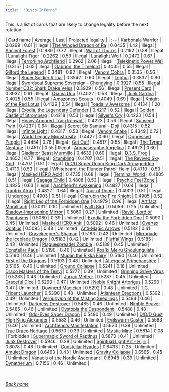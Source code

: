 ```yaml
---
title:  "Disco Inferno"
---
```


This is a list of cards that are likely to change legality before the next rotation.

| Card name | Average | Last | Projected legality |
| :-- |
[Karbonala Warrior](https://db.ygoprodeck.com/card/?search=Karbonala%20Warrior) | 0.0299 | 0.61 | Illegal |
[The Winged Dragon of Ra](https://db.ygoprodeck.com/card/?search=The%20Winged%20Dragon%20of%20Ra) | 0.0435 | 1.42 | Illegal |
[Ancient Forest](https://db.ygoprodeck.com/card/?search=Ancient%20Forest) | 0.1989 | 0.72 | Illegal |
[Wall of Thorns](https://db.ygoprodeck.com/card/?search=Wall%20of%20Thorns) | 0.2162 | 0.58 | Illegal |
[Lunalight Tiger](https://db.ygoprodeck.com/card/?search=Lunalight%20Tiger) | 0.2262 | 0.59 | Illegal |
[Lunalight Wolf](https://db.ygoprodeck.com/card/?search=Lunalight%20Wolf) | 0.2472 | 0.67 | Illegal |
[Terrorking Archfiend](https://db.ygoprodeck.com/card/?search=Terrorking%20Archfiend) | 0.2902 | 2.06 | Illegal |
[Telekinetic Power Well](https://db.ygoprodeck.com/card/?search=Telekinetic%20Power%20Well) | 0.3157 | 0.65 | Illegal |
[Gabrion, the Timelord](https://db.ygoprodeck.com/card/?search=Gabrion,%20the%20Timelord) | 0.3435 | 0.55 | Illegal |
[Gilford the Legend](https://db.ygoprodeck.com/card/?search=Gilford%20the%20Legend) | 0.3481 | 0.82 | Illegal |
[Venom Cobra](https://db.ygoprodeck.com/card/?search=Venom%20Cobra) | 0.3535 | 0.56 | Illegal |
[Super Soldier Ritual](https://db.ygoprodeck.com/card/?search=Super%20Soldier%20Ritual) | 0.3542 | 0.60 | Illegal |
[Leghul](https://db.ygoprodeck.com/card/?search=Leghul) | 0.3837 | 0.60 | Illegal |
[Swordsoul Supreme Sovereign - Chengying](https://db.ygoprodeck.com/card/?search=Swordsoul%20Supreme%20Sovereign%20-%20Chengying) | 0.3927 | 0.55 | Illegal |
[Number C32: Shark Drake Veiss](https://db.ygoprodeck.com/card/?search=Number%20C32:%20Shark%20Drake%20Veiss) | 0.3929 | 0.56 | Illegal |
[Present Card](https://db.ygoprodeck.com/card/?search=Present%20Card) | 0.3937 | 0.61 | Illegal |
[Ojama Duo](https://db.ygoprodeck.com/card/?search=Ojama%20Duo) | 0.4022 | 0.53 | Illegal |
[Junk Gardna](https://db.ygoprodeck.com/card/?search=Junk%20Gardna) | 0.4025 | 0.55 | Illegal |
[Amazoness Scouts](https://db.ygoprodeck.com/card/?search=Amazoness%20Scouts) | 0.4049 | 0.69 | Illegal |
[Knight of the Red Lotus](https://db.ygoprodeck.com/card/?search=Knight%20of%20the%20Red%20Lotus) | 0.4122 | 0.54 | Illegal |
[Toadally Awesome](https://db.ygoprodeck.com/card/?search=Toadally%20Awesome) | 0.4134 | 1.20 | Illegal |
[Exodia, the Legendary Defender](https://db.ygoprodeck.com/card/?search=Exodia,%20the%20Legendary%20Defender) | 0.4217 | 0.52 | Illegal |
[Golden Castle of Stromberg](https://db.ygoprodeck.com/card/?search=Golden%20Castle%20of%20Stromberg) | 0.4218 | 0.53 | Illegal |
[Silver's Cry](https://db.ygoprodeck.com/card/?search=Silver's%20Cry) | 0.4220 | 0.54 | Illegal |
[Heavy Armored Train Ironwolf](https://db.ygoprodeck.com/card/?search=Heavy%20Armored%20Train%20Ironwolf) | 0.4223 | 0.56 | Illegal |
[Sunseed Twin](https://db.ygoprodeck.com/card/?search=Sunseed%20Twin) | 0.4237 | 0.64 | Illegal |
[Secret Six Samurai - Doji](https://db.ygoprodeck.com/card/?search=Secret%20Six%20Samurai%20-%20Doji) | 0.4315 | 0.52 | Illegal |
[Infinite Light](https://db.ygoprodeck.com/card/?search=Infinite%20Light) | 0.4317 | 0.53 | Illegal |
[Venom Snake](https://db.ygoprodeck.com/card/?search=Venom%20Snake) | 0.4349 | 0.72 | Illegal |
[World Legacy Monstrosity](https://db.ygoprodeck.com/card/?search=World%20Legacy%20Monstrosity) | 0.4427 | 0.60 | Illegal |
[Oppressed People](https://db.ygoprodeck.com/card/?search=Oppressed%20People) | 0.4454 | 0.76 | Illegal |
[Get Out!](https://db.ygoprodeck.com/card/?search=Get%20Out!) | 0.4517 | 0.55 | Illegal |
[The Tyrant Neptune](https://db.ygoprodeck.com/card/?search=The%20Tyrant%20Neptune) | 0.4517 | 0.55 | Illegal |
[Aromaseraphy Angelica](https://db.ygoprodeck.com/card/?search=Aromaseraphy%20Angelica) | 0.4623 | 0.60 | Illegal |
[Gladiator Beast Murmillo](https://db.ygoprodeck.com/card/?search=Gladiator%20Beast%20Murmillo) | 0.4639 | 0.69 | Illegal |
[D.3.S. Frog](https://db.ygoprodeck.com/card/?search=D.3.S.%20Frog) | 0.4652 | 0.77 | Illegal |
[Stumbling](https://db.ygoprodeck.com/card/?search=Stumbling) | 0.4707 | 0.51 | Illegal |
[The Revived Sky God](https://db.ygoprodeck.com/card/?search=The%20Revived%20Sky%20God) | 0.4707 | 0.51 | Illegal |
[D/D/D Super Doom King Dark Armageddon](https://db.ygoprodeck.com/card/?search=D/D/D%20Super%20Doom%20King%20Dark%20Armageddon) | 0.4710 | 0.53 | Illegal |
[Whitebeard, the Plunder Patroll Helm](https://db.ygoprodeck.com/card/?search=Whitebeard,%20the%20Plunder%20Patroll%20Helm) | 0.4710 | 0.53 | Illegal |
[Masked HERO Acid](https://db.ygoprodeck.com/card/?search=Masked%20HERO%20Acid) | 0.4735 | 0.68 | Illegal |
[Terminal World](https://db.ygoprodeck.com/card/?search=Terminal%20World) | 0.4805 | 0.51 | Illegal |
[Gagaga Child](https://db.ygoprodeck.com/card/?search=Gagaga%20Child) | 0.4808 | 0.53 | Illegal |
[Psychic Feel Zone](https://db.ygoprodeck.com/card/?search=Psychic%20Feel%20Zone) | 0.4825 | 0.63 | Illegal |
[Archfiend's Awakening](https://db.ygoprodeck.com/card/?search=Archfiend's%20Awakening) | 0.4827 | 0.64 | Illegal |
[Traptrix Atrax](https://db.ygoprodeck.com/card/?search=Traptrix%20Atrax) | 0.4827 | 0.64 | Illegal |
[Tour of Doom](https://db.ygoprodeck.com/card/?search=Tour%20of%20Doom) | 0.4903 | 0.51 | Illegal |
[Underdog](https://db.ygoprodeck.com/card/?search=Underdog) | 0.4903 | 0.51 | Illegal |
[Charubin the Fire Knight](https://db.ygoprodeck.com/card/?search=Charubin%20the%20Fire%20Knight) | 0.4905 | 0.52 | Illegal |
[Right Leg of the Forbidden One](https://db.ygoprodeck.com/card/?search=Right%20Leg%20of%20the%20Forbidden%20One) | 0.4979 | 0.96 | Illegal |
[Artifact Moralltach](https://db.ygoprodeck.com/card/?search=Artifact%20Moralltach) | 0.5031 | 0.10 | Unlimited |
[Faith Bird](https://db.ygoprodeck.com/card/?search=Faith%20Bird) | 0.5056 | 0.25 | Unlimited |
[Shadow-Imprisoning Mirror](https://db.ygoprodeck.com/card/?search=Shadow-Imprisoning%20Mirror) | 0.5060 | 0.27 | Unlimited |
[Raviel, Lord of Phantasms](https://db.ygoprodeck.com/card/?search=Raviel,%20Lord%20of%20Phantasms) | 0.5080 | 0.39 | Unlimited |
[Exodia the Forbidden One](https://db.ygoprodeck.com/card/?search=Exodia%20the%20Forbidden%20One) | 0.5090 | 0.45 | Unlimited |
[Masked HERO Anki](https://db.ygoprodeck.com/card/?search=Masked%20HERO%20Anki) | 0.5092 | 0.46 | Unlimited |
[Overtex Qoatlus](https://db.ygoprodeck.com/card/?search=Overtex%20Qoatlus) | 0.5095 | 0.48 | Unlimited |
[Anti-Magic Arrows](https://db.ygoprodeck.com/card/?search=Anti-Magic%20Arrows) | 0.5182 | 0.41 | Unlimited |
[Gravekeeper's Shaman](https://db.ygoprodeck.com/card/?search=Gravekeeper's%20Shaman) | 0.5183 | 0.42 | Unlimited |
[Mirrorjade the Iceblade Dragon](https://db.ygoprodeck.com/card/?search=Mirrorjade%20the%20Iceblade%20Dragon) | 0.5183 | 0.42 | Unlimited |
[Fluffal Wings](https://db.ygoprodeck.com/card/?search=Fluffal%20Wings) | 0.5185 | 0.43 | Unlimited |
[Plaguespreader Zombie](https://db.ygoprodeck.com/card/?search=Plaguespreader%20Zombie) | 0.5188 | 0.45 | Unlimited |
[Constellar Kaus](https://db.ygoprodeck.com/card/?search=Constellar%20Kaus) | 0.5190 | 0.46 | Unlimited |
[Koa'ki Meiru Ghoulungulate](https://db.ygoprodeck.com/card/?search=Koa'ki%20Meiru%20Ghoulungulate) | 0.5190 | 0.46 | Unlimited |
[Mudan the Rikka Fairy](https://db.ygoprodeck.com/card/?search=Mudan%20the%20Rikka%20Fairy) | 0.5190 | 0.46 | Unlimited |
[First of the Dragons](https://db.ygoprodeck.com/card/?search=First%20of%20the%20Dragons) | 0.5193 | 0.48 | Unlimited |
[Altergeist Primebanshee](https://db.ygoprodeck.com/card/?search=Altergeist%20Primebanshee) | 0.5195 | 0.49 | Unlimited |
[Ground Collapse](https://db.ygoprodeck.com/card/?search=Ground%20Collapse) | 0.5241 | 0.18 | Unlimited |
[Draco Masters of the Tenyi](https://db.ygoprodeck.com/card/?search=Draco%20Masters%20of%20the%20Tenyi) | 0.5277 | 0.39 | Unlimited |
[Grinning Grave Virus](https://db.ygoprodeck.com/card/?search=Grinning%20Grave%20Virus) | 0.5283 | 0.43 | Unlimited |
[Jurrac Meteor](https://db.ygoprodeck.com/card/?search=Jurrac%20Meteor) | 0.5287 | 0.45 | Unlimited |
[Graceful Dice](https://db.ygoprodeck.com/card/?search=Graceful%20Dice) | 0.5290 | 0.47 | Unlimited |
[Noble Knight Artorigus](https://db.ygoprodeck.com/card/?search=Noble%20Knight%20Artorigus) | 0.5290 | 0.47 | Unlimited |
[Downerd Magician](https://db.ygoprodeck.com/card/?search=Downerd%20Magician) | 0.5292 | 0.48 | Unlimited |
[T.G. Trident Launcher](https://db.ygoprodeck.com/card/?search=T.G.%20Trident%20Launcher) | 0.5390 | 0.48 | Unlimited |
[Atlantean Dragoons](https://db.ygoprodeck.com/card/?search=Atlantean%20Dragoons) | 0.5392 | 0.49 | Unlimited |
[Vernusylph of the Misting Seedlings](https://db.ygoprodeck.com/card/?search=Vernusylph%20of%20the%20Misting%20Seedlings) | 0.5484 | 0.46 | Unlimited |
[Darkness Destroyer](https://db.ygoprodeck.com/card/?search=Darkness%20Destroyer) | 0.5485 | 0.46 | Unlimited |
[Nimble Beaver](https://db.ygoprodeck.com/card/?search=Nimble%20Beaver) | 0.5485 | 0.46 | Unlimited |
[Dystopia the Despondent](https://db.ygoprodeck.com/card/?search=Dystopia%20the%20Despondent) | 0.5488 | 0.48 | Unlimited |
[Odd-Eyes Saber Dragon](https://db.ygoprodeck.com/card/?search=Odd-Eyes%20Saber%20Dragon) | 0.5490 | 0.49 | Unlimited |
[D/D/D Gust High King Alexander](https://db.ygoprodeck.com/card/?search=D/D/D%20Gust%20High%20King%20Alexander) | 0.5583 | 0.46 | Unlimited |
[Evilswarm Castor](https://db.ygoprodeck.com/card/?search=Evilswarm%20Castor) | 0.5583 | 0.46 | Unlimited |
[Archfiend's Manifestation](https://db.ygoprodeck.com/card/?search=Archfiend's%20Manifestation) | 0.5670 | 0.39 | Unlimited |
[True Draco Heritage](https://db.ygoprodeck.com/card/?search=True%20Draco%20Heritage) | 0.5670 | 0.39 | Unlimited |
[Mystic Mine](https://db.ygoprodeck.com/card/?search=Mystic%20Mine) | 0.5814 | 0.08 | Forbidden |
[Supermagic Sword of Raptinus](https://db.ygoprodeck.com/card/?search=Supermagic%20Sword%20of%20Raptinus) | 0.5870 | 0.41 | Unlimited |
[Junk Destroyer](https://db.ygoprodeck.com/card/?search=Junk%20Destroyer) | 0.5946 | 0.28 | Unlimited |
[Spiritual Light Art - Hijiri](https://db.ygoprodeck.com/card/?search=Spiritual%20Light%20Art%20-%20Hijiri) | 0.6078 | 0.48 | Unlimited |
[Constellar Hyades](https://db.ygoprodeck.com/card/?search=Constellar%20Hyades) | 0.6433 | 0.25 | Unlimited |
[Amulet Dragon](https://db.ygoprodeck.com/card/?search=Amulet%20Dragon) | 0.6463 | 0.43 | Unlimited |
[Gravity Collapse](https://db.ygoprodeck.com/card/?search=Gravity%20Collapse) | 0.6565 | 0.45 | Unlimited |
[Vanadis of the Nordic Ascendant](https://db.ygoprodeck.com/card/?search=Vanadis%20of%20the%20Nordic%20Ascendant) | 0.6948 | 0.39 | Unlimited |
[Dynatherium](https://db.ygoprodeck.com/card/?search=Dynatherium) | 0.7156 | 0.46 | Unlimited |

<br>

###### [Back home](index)